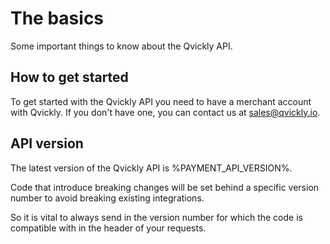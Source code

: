 # The basics

<include from="Snippets-PaymentAPI.md" element-id="snippet-header"></include>

Some important things to know about the Qvickly API.

## How to get started

To get started with the Qvickly API you need to have a merchant account with Qvickly. If you don't have one, you can contact us at [sales@qvickly.io](mailto:sales@qvickly.io).

## API version

The latest version of the Qvickly API is %PAYMENT_API_VERSION%.

Code that introduce breaking changes will be set behind a specific version number to avoid breaking existing integrations.

So it is vital to always send in the version number for which the code is compatible with in the header of your requests.


